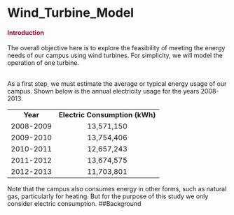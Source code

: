 # Wind_Turbine_Model
<H4><FONT COLOR="#A30836">Introduction</FONT></H4>
The overall objective here is to explore the feasibility 
of meeting the energy needs of our campus using 
wind turbines. For simplicity, we will model the operation 
of one turbine.  <P><BR>
As a first step, we must estimate the average or typical energy 
usage of our campus.  Shown below is the annual electricity 
usage for the years 2008-2013.
<TABLE ALIGN="CENTER" WIDTH="50%" BORDER="0"  CELLSPACING="0"  CELLPADDING="0">
  <TR  ALIGN="CENTER" VALIGN="TOP">
    <TD ALIGN="CENTER">
      <B>Year</B>
    </TD>
    <TD ALIGN="CENTER">
      <B>Electric Consumption (kWh)</B>
    </TD>
  </TR>
  <TR VALIGN="TOP">
    <TD ALIGN="CENTER">
      2008-2009
    </TD>
    <TD ALIGN="CENTER">
      13,571,150
    </TD>
  </TR>
  <TR VALIGN="TOP">
    <TD ALIGN="CENTER">
      2009-2010
    </TD>
    <TD ALIGN="CENTER">
      13,754,406
    </TD>
  </TR>
  <TR VALIGN="TOP">
    <TD ALIGN="CENTER">
      2010-2011
    </TD>
    <TD ALIGN="CENTER">
      12,657,243
    </TD>
  </TR>
  <TR VALIGN="TOP">
    <TD ALIGN="CENTER">
      2011-2012
    </TD>
    <TD ALIGN="CENTER">
      13,674,575
    </TD>
  </TR>
  <TR VALIGN="TOP">
    <TD ALIGN="CENTER">
      2012-2013
    </TD>
    <TD ALIGN="CENTER">
      11,703,801
    </TD>
  </TR>

</TABLE>

  
  </TR>
  <TR>
    <TD COLSPAN="2">
Note that the campus also consumes energy in other forms,
such as natural gas, particularly for heating. But for the 
purpose of this study we only consider electric consumption.
    </TD>
  </TR>
  ##Background
</TABLE>
